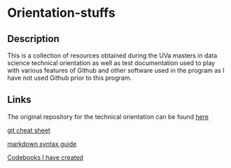 # Orientation-stuffs

## Description
This is a collection of resources obtained during the UVa masters in data science technical orientation as well as test documentation used to play with various features of Github and other software used in the program as I have not used Github prior to this program.

## Links
The original repository for the technical orientation can be found [here](https://github.com/UVADS/orientation-technical)

[git cheat sheet](https://education.github.com/git-cheat-sheet-education.pdf)

[markdown syntax guide](https://www.markdownguide.org/basic-syntax/)

[Codebooks I have created](https://drive.google.com/drive/folders/11vpI7qrJpHxxtgemN7RrPcu9HO-85J4T)

